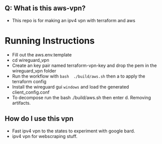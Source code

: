 ## Q: What is this aws-vpn?
- This repo is for making an ipv4 vpn with terraform and aws

# Running Instructions

- Fill out the aws.env.template 
- cd wireguard_vpn 
- Create an key pair named terraform-vpn-key and drop the pem in the wireguard_vpn folder
- Run the workflow with `bash  ./build/aws.sh` then a to apply the terraform config
- Install the wireguard gui `windows` and load the generated client_config.conf
- To decompose run the bash  ./build/aws.sh then enter d.  Removing artifacts.


## How do I use this vpn

- Fast ipv4 vpn to the states to experiment with google bard. 
- ipv4 vpn for webscraping stuff. 
